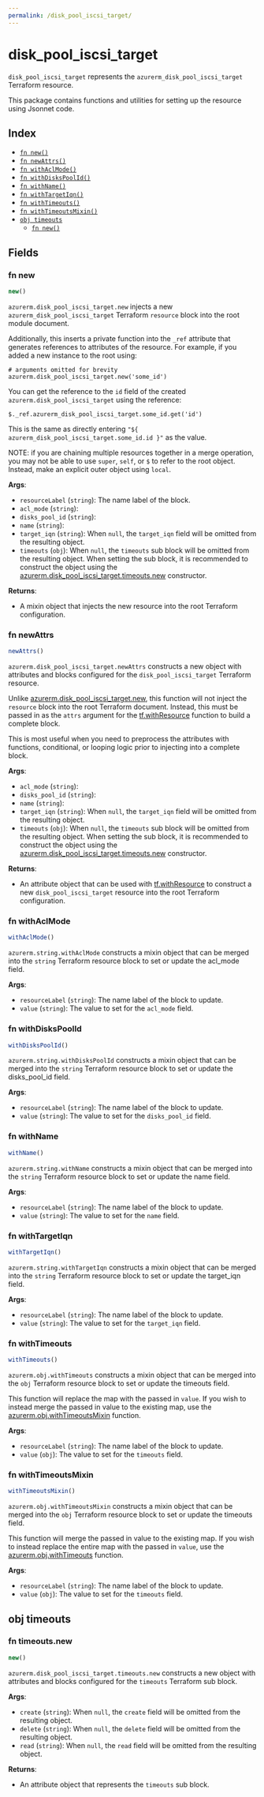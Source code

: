 ```yaml
---
permalink: /disk_pool_iscsi_target/
---
```


# disk_pool_iscsi_target

`disk_pool_iscsi_target` represents the `azurerm_disk_pool_iscsi_target` Terraform resource.



This package contains functions and utilities for setting up the resource using Jsonnet code.


## Index

* [`fn new()`](#fn-new)
* [`fn newAttrs()`](#fn-newattrs)
* [`fn withAclMode()`](#fn-withaclmode)
* [`fn withDisksPoolId()`](#fn-withdiskspoolid)
* [`fn withName()`](#fn-withname)
* [`fn withTargetIqn()`](#fn-withtargetiqn)
* [`fn withTimeouts()`](#fn-withtimeouts)
* [`fn withTimeoutsMixin()`](#fn-withtimeoutsmixin)
* [`obj timeouts`](#obj-timeouts)
  * [`fn new()`](#fn-timeoutsnew)

## Fields

### fn new

```ts
new()
```


`azurerm.disk_pool_iscsi_target.new` injects a new `azurerm_disk_pool_iscsi_target` Terraform `resource`
block into the root module document.

Additionally, this inserts a private function into the `_ref` attribute that generates references to attributes of the
resource. For example, if you added a new instance to the root using:

    # arguments omitted for brevity
    azurerm.disk_pool_iscsi_target.new('some_id')

You can get the reference to the `id` field of the created `azurerm.disk_pool_iscsi_target` using the reference:

    $._ref.azurerm_disk_pool_iscsi_target.some_id.get('id')

This is the same as directly entering `"${ azurerm_disk_pool_iscsi_target.some_id.id }"` as the value.

NOTE: if you are chaining multiple resources together in a merge operation, you may not be able to use `super`, `self`,
or `$` to refer to the root object. Instead, make an explicit outer object using `local`.

**Args**:
  - `resourceLabel` (`string`): The name label of the block.
  - `acl_mode` (`string`): 
  - `disks_pool_id` (`string`): 
  - `name` (`string`): 
  - `target_iqn` (`string`):  When `null`, the `target_iqn` field will be omitted from the resulting object.
  - `timeouts` (`obj`):  When `null`, the `timeouts` sub block will be omitted from the resulting object. When setting the sub block, it is recommended to construct the object using the [azurerm.disk_pool_iscsi_target.timeouts.new](#fn-timeoutsnew) constructor.

**Returns**:
- A mixin object that injects the new resource into the root Terraform configuration.


### fn newAttrs

```ts
newAttrs()
```


`azurerm.disk_pool_iscsi_target.newAttrs` constructs a new object with attributes and blocks configured for the `disk_pool_iscsi_target`
Terraform resource.

Unlike [azurerm.disk_pool_iscsi_target.new](#fn-new), this function will not inject the `resource`
block into the root Terraform document. Instead, this must be passed in as the `attrs` argument for the
[tf.withResource](https://github.com/tf-libsonnet/core/tree/main/docs#fn-withresource) function to build a complete block.

This is most useful when you need to preprocess the attributes with functions, conditional, or looping logic prior to
injecting into a complete block.

**Args**:
  - `acl_mode` (`string`): 
  - `disks_pool_id` (`string`): 
  - `name` (`string`): 
  - `target_iqn` (`string`):  When `null`, the `target_iqn` field will be omitted from the resulting object.
  - `timeouts` (`obj`):  When `null`, the `timeouts` sub block will be omitted from the resulting object. When setting the sub block, it is recommended to construct the object using the [azurerm.disk_pool_iscsi_target.timeouts.new](#fn-timeoutsnew) constructor.

**Returns**:
  - An attribute object that can be used with [tf.withResource](https://github.com/tf-libsonnet/core/tree/main/docs#fn-withresource) to construct a new `disk_pool_iscsi_target` resource into the root Terraform configuration.


### fn withAclMode

```ts
withAclMode()
```

`azurerm.string.withAclMode` constructs a mixin object that can be merged into the `string`
Terraform resource block to set or update the acl_mode field.



**Args**:
  - `resourceLabel` (`string`): The name label of the block to update.
  - `value` (`string`): The value to set for the `acl_mode` field.


### fn withDisksPoolId

```ts
withDisksPoolId()
```

`azurerm.string.withDisksPoolId` constructs a mixin object that can be merged into the `string`
Terraform resource block to set or update the disks_pool_id field.



**Args**:
  - `resourceLabel` (`string`): The name label of the block to update.
  - `value` (`string`): The value to set for the `disks_pool_id` field.


### fn withName

```ts
withName()
```

`azurerm.string.withName` constructs a mixin object that can be merged into the `string`
Terraform resource block to set or update the name field.



**Args**:
  - `resourceLabel` (`string`): The name label of the block to update.
  - `value` (`string`): The value to set for the `name` field.


### fn withTargetIqn

```ts
withTargetIqn()
```

`azurerm.string.withTargetIqn` constructs a mixin object that can be merged into the `string`
Terraform resource block to set or update the target_iqn field.



**Args**:
  - `resourceLabel` (`string`): The name label of the block to update.
  - `value` (`string`): The value to set for the `target_iqn` field.


### fn withTimeouts

```ts
withTimeouts()
```

`azurerm.obj.withTimeouts` constructs a mixin object that can be merged into the `obj`
Terraform resource block to set or update the timeouts field.

This function will replace the map with the passed in `value`. If you wish to instead merge the
passed in value to the existing map, use the [azurerm.obj.withTimeoutsMixin](TODO) function.

**Args**:
  - `resourceLabel` (`string`): The name label of the block to update.
  - `value` (`obj`): The value to set for the `timeouts` field.


### fn withTimeoutsMixin

```ts
withTimeoutsMixin()
```

`azurerm.obj.withTimeoutsMixin` constructs a mixin object that can be merged into the `obj`
Terraform resource block to set or update the timeouts field.

This function will merge the passed in value to the existing map. If you wish
to instead replace the entire map with the passed in `value`, use the [azurerm.obj.withTimeouts](TODO)
function.


**Args**:
  - `resourceLabel` (`string`): The name label of the block to update.
  - `value` (`obj`): The value to set for the `timeouts` field.


## obj timeouts



### fn timeouts.new

```ts
new()
```


`azurerm.disk_pool_iscsi_target.timeouts.new` constructs a new object with attributes and blocks configured for the `timeouts`
Terraform sub block.



**Args**:
  - `create` (`string`):  When `null`, the `create` field will be omitted from the resulting object.
  - `delete` (`string`):  When `null`, the `delete` field will be omitted from the resulting object.
  - `read` (`string`):  When `null`, the `read` field will be omitted from the resulting object.

**Returns**:
  - An attribute object that represents the `timeouts` sub block.
